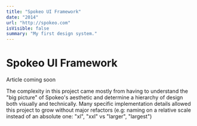 ```yaml
---
title: "Spokeo UI Framework"
date: "2014"
url: "http://spokeo.com"
isVisible: false
summary: "My first design system."
---
```


# Spokeo UI Framework

Article coming soon

The complexity in this project came mostly from having to understand the "big picture" of Spokeo\'s aesthetic and determine a hierarchy of design both visually and technically. Many specific implementation details allowed this project to grow without major refactors (e.g: naming on a relative scale instead of an absolute one\: "xl", "xxl" vs "larger", "largest")
